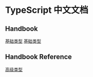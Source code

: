 # TypeScript 中文文档

## Handbook
[基础类型](handbook/基本类型.md)
[基础类型](handbook/联合类型和交叉类型.md)

## Handbook Reference
[高级类型](handbook_reference/高级类型.md)
